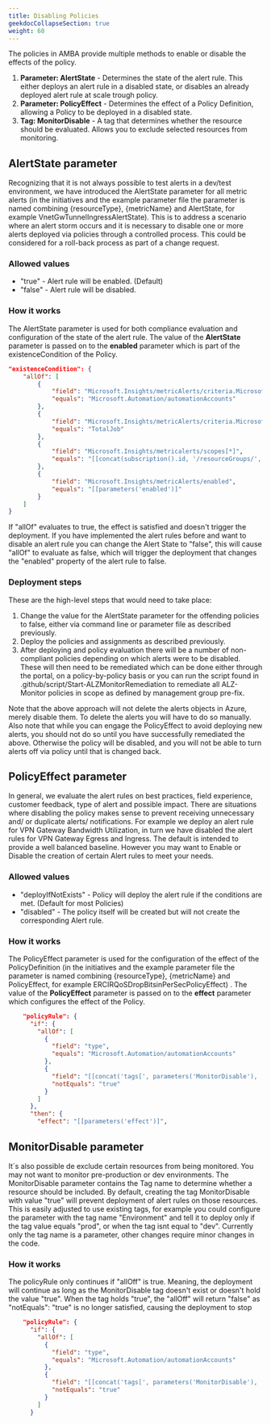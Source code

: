 ```yaml
---
title: Disabling Policies
geekdocCollapseSection: true
weight: 60
---
```


The policies in AMBA provide multiple methods to enable or disable the effects of the policy. 
1. **Parameter: AlertState** - Determines the state of the alert rule. This either deploys an alert rule in a disabled state, or disables an already deployed alert rule at scale trough policy.
1. **Parameter: PolicyEffect** - Determines the effect of a Policy Definition, allowing a Policy to be deployed in a disabled state.
1. **Tag: MonitorDisable** - A tag that determines whether the resource should be evaluated. Allows you to exclude selected resources from monitoring.

## AlertState parameter
Recognizing that it is not always possible to test alerts in a dev/test environment, we have introduced the AlertState parameter for all metric alerts (in the initiatives and the example parameter file the parameter is named combining {resourceType}, {metricName} and AlertState, for example VnetGwTunnelIngressAlertState). This is to address a scenario where an alert storm occurs and it is necessary to disable one or more alerts deployed via policies through a controlled process. This could be considered for a roll-back process as part of a change request. 

### Allowed values
- "true" - Alert rule will be enabled. (Default)
- "false" - Alert rule will be disabled.

### How it works
The AlertState parameter is used for both compliance evaluation and configuration of the state of the alert rule. The value of the **AlertState** parameter is passed on to the **enabled** parameter which is part of the existenceCondition of the Policy.

```json
"existenceCondition": {
    "allOf": [
        {
            "field": "Microsoft.Insights/metricAlerts/criteria.Microsoft-Azure-Monitor-SingleResourceMultipleMetricCriteria.allOf[*].metricNamespace",
            "equals": "Microsoft.Automation/automationAccounts"
        },
        {
            "field": "Microsoft.Insights/metricAlerts/criteria.Microsoft-Azure-Monitor-SingleResourceMultipleMetricCriteria.allOf[*].metricName",
            "equals": "TotalJob"
        },
        {
            "field": "Microsoft.Insights/metricalerts/scopes[*]",
            "equals": "[[concat(subscription().id, '/resourceGroups/', resourceGroup().name, '/providers/Microsoft.Automation/automationAccounts/', field('fullName'))]"
        },
        {
            "field": "Microsoft.Insights/metricAlerts/enabled",
            "equals": "[[parameters('enabled')]"
        }
    ]
}
```

If "allOf" evaluates to true, the effect is satisfied and doesn't trigger the deployment. If you have implemented the alert rules before and want to disable an alert rule you can change the Alert State to "false", this will cause "allOf" to evaluate as false, which will trigger the deployment that changes the "enabled" property of the alert rule to false.

### Deployment steps

These are the high-level steps that would need to take place:

1. Change the value for the AlertState parameter for the offending policies to false, either via command line or parameter file as described previously.
1. Deploy the policies and assignments as described previously.
1. After deploying and policy evaluation there will be a number of non-compliant policies depending on which alerts were to be disabled. These will then need to be remediated which can be done either through the portal, on a policy-by-policy basis or you can run the script found in .github/script/Start-ALZMonitorRemediation to remediate all ALZ-Monitor policies in scope as defined by management group pre-fix.

Note that the above approach will not delete the alerts objects in Azure, merely disable them. To delete the alerts you will have to do so manually. Also note that while you can engage the PolicyEffect to avoid deploying new alerts, you should not do so until you have successfully remediated the above. Otherwise the policy will be disabled, and you will not be able to turn alerts off via policy until that is changed back.

## PolicyEffect parameter
In general, we evaluate the alert rules on best practices, field experience, customer feedback, type of alert and possible impact. There are situations where disabling the policy makes sense to prevent receiving unnecessary and/ or duplicate alerts/ notifications. For example we deploy an alert rule for VPN Gateway Bandwidth Utilization, in turn we have disabled the alert rules for VPN Gateway Egress and Ingress.
The default is intended to provide a well balanced baseline. However you may want to Enable or Disable the creation of certain Alert rules to meet your needs.

### Allowed values
- "deployIfNotExists" - Policy will deploy the alert rule if the conditions are met. (Default for most Policies)
- "disabled" - The policy itself will be created but will not create the corresponding Alert rule.

### How it works
The PolicyEffect parameter is used for the configuration of the effect of the PolicyDefinition (in the initiatives and the example parameter file the parameter is named combining {resourceType}, {metricName} and PolicyEffect, for example ERCIRQoSDropBitsinPerSecPolicyEffect) . The value of the **PolicyEffect** parameter is passed on to the **effect** parameter which configures the effect of the Policy.

```json
    "policyRule": {
      "if": {
        "allOf": [
          {
            "field": "type",
            "equals": "Microsoft.Automation/automationAccounts"
          },
          {
            "field": "[[concat('tags[', parameters('MonitorDisable'), ']')]",
            "notEquals": "true"
          }
        ]
      },
      "then": {
        "effect": "[[parameters('effect')]",
```

## MonitorDisable parameter
It´s also possible de exclude certain resources from being monitored. You may not want to monitor pre-production or dev environments. The MonitorDisable parameter contains the Tag name to determine whether a resource should be included. By default, creating the tag MonitorDisable with value "true" will prevent deployment of alert rules on those resources. This is easily adjusted to use existing tags, for example you could configure the parameter with the tag name "Environment" and tell it to deploy only if the tag value equals "prod", or when the tag isnt equal to "dev". Currently only the tag name is a parameter, other changes require minor changes in the code.

### How it works
The policyRule only continues if "allOff" is true. Meaning, the deployment will continue as long as the MonitorDisable tag doesn't exist or doesn't hold the value "true". When the tag holds "true", the "allOff" will return "false" as "notEquals": "true" is no longer satisfied, causing the deployment to stop

```json
    "policyRule": {
      "if": {
        "allOf": [
          {
            "field": "type",
            "equals": "Microsoft.Automation/automationAccounts"
          },
          {
            "field": "[[concat('tags[', parameters('MonitorDisable'), ']')]",
            "notEquals": "true"
          }
        ]
      }
```